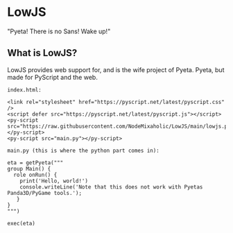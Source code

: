 # LowJS
"Pyeta! There is no Sans! Wake up!"

## What is LowJS?

LowJS provides web support for, and is the wife project of Pyeta. Pyeta, but made for PyScript and the web.

```
index.html:

<link rel="stylesheet" href="https://pyscript.net/latest/pyscript.css" />
<script defer src="https://pyscript.net/latest/pyscript.js"></script> 
<py-script src="https://raw.githubusercontent.com/NodeMixaholic/LowJS/main/lowjs.py"></py-script>
<py-script src="main.py"></py-script> 
```

```
main.py (this is where the python part comes in):

eta = getPyeta("""
group Main() {
  role onRun() {
    print('Hello, world!')
    console.writeLine('Note that this does not work with Pyetas Panda3D/PyGame tools.');
   }
}
""")

exec(eta)


```


